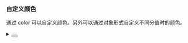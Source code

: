 ### 自定义颜色

通过 <yc-tag>color</yc-tag> 可以自定义颜色。另外可以通过对象形式自定义不同分值时的颜色。

<div class="cell-demo vp-raw">
  <yc-space direction="vertical">
    <yc-rate color="red" />
    <yc-rate :color="color" />
  </yc-space>
</div>

<script setup>
const color = {
  2: 'red',
  4: 'green',
  5: 'blue',
};
</script>

<details>
<summary>
 <button class="code-btn"  >
    <icon-code />
 </button>
</summary>

```vue
<template>
  <yc-space direction="vertical">
    <yc-rate color="red" />
    <yc-rate :color="color" />
  </yc-space>
</template>

<script setup>
const color = {
  2: 'red',
  4: 'green',
  5: 'blue',
};
</script>
```

</details>
